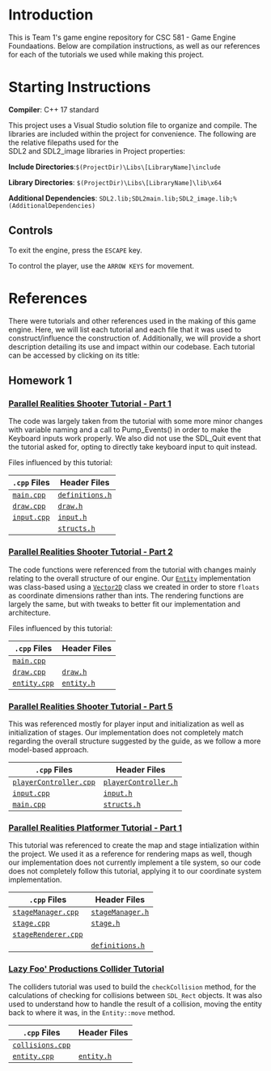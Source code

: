 # Introduction
This is Team 1's game engine repository for CSC 581 - Game Engine Foundaations. Below are 
compilation instructions, as well as our references for each of the tutorials we used while 
making this project.

# Starting Instructions

**Compiler**: C++ 17 standard

This project uses a Visual Studio solution file to organize and compile. The libraries are included 
within the project for convenience. The following are the relative filepaths used for the  
SDL2 and SDL2_image libraries in Project properties:

**Include Directories**:`$(ProjectDir)\Libs\[LibraryName]\include`

**Library Directories**: `$(ProjectDir)\Libs\[LibraryName]\lib\x64`

**Additional Dependencies**: `SDL2.lib;SDL2main.lib;SDL2_image.lib;%(AdditionalDependencies)`

## Controls

To exit the engine, press the `ESCAPE` key.

To control the player, use the `ARROW KEYS` for movement.

# References
There were tutorials and other references used in the making of this game engine. Here, we 
will list each tutorial and each file that it was used to construct/influence the construction of. 
Additionally, we will provide a short description detailing its use and impact within our codebase. 
Each tutorial can be accessed by clicking on its title:

## Homework 1

### [Parallel Realities Shooter Tutorial - Part 1](https://www.parallelrealities.co.uk/tutorials/shooter/shooter1.php)

The code was largely taken from the tutorial with some more minor changes with variable naming
and a call to Pump_Events() in order to make the Keyboard inputs work properly. We also did not
use the SDL_Quit event that the tutorial asked for, opting to directly take keyboard input to
quit instead.

Files influenced by this tutorial:

|        `.cpp` Files        |            Header Files            |
| -------------------------- | ---------------------------------- |
|  [`main.cpp`](./main.cpp)  | [`definitions.h`](./definitions.h) |
|  [`draw.cpp`](./draw.cpp)  |        [`draw.h`](./draw.h)        |
| [`input.cpp`](./input.cpp) |       [`input.h`](./input.h)       |
| | [`structs.h`](./structs.h) |

### [Parallel Realities Shooter Tutorial - Part 2](https://www.parallelrealities.co.uk/tutorials/shooter/shooter2.php)

The code functions were referenced from the tutorial with changes mainly relating to the overall structure
of our engine. Our [`Entity`](./entity.cpp) implementation was class-based using a [`Vector2D`](./vector2D.cpp) 
class we created in order to store `floats` as coordinate dimensions rather than ints. The rendering functions 
are largely the same, but with tweaks to better fit our implementation and architecture.

Files influenced by this tutorial:

|        `.cpp` Files        |            Header Files            |
| -------------------------- | ---------------------------------- |
|  [`main.cpp`](./main.cpp)  |  |
|  [`draw.cpp`](./draw.cpp)  |       [`draw.h`](./draw.h)         |
| [`entity.cpp`](./entity.cpp) | [`entity.h`](./entity.h) |

### [Parallel Realities Shooter Tutorial - Part 5](https://www.parallelrealities.co.uk/tutorials/shooter/shooter5.php)

This was referenced mostly for player input and initialization as well as initialization of stages. Our 
implementation does not completely match regarding the overall structure suggested by the guide, as we follow 
a more model-based approach.

|        `.cpp` Files        |            Header Files            |
| -------------------------- | ---------------------------------- |
| [`playerController.cpp`](./playerController.cpp) | [`playerController.h`](./playerController.h) |
| [`input.cpp`](./input.cpp) | [`input.h`](./input.h) |
| [`main.cpp`](./main.cpp) | [`structs.h`](./structs.h) |

### [Parallel Realities Platformer Tutorial - Part 1](https://www.parallelrealities.co.uk/tutorials/ppp/ppp1.php)

This tutorial was referenced to create the map and stage intialization within the project. We used it as a reference 
for rendering maps as well, though our implementation does not currently implement a tile system, so our code does not 
completely follow this tutorial, applying it to our coordinate system implementation.

|        `.cpp` Files        |            Header Files            |
| -------------------------- | ---------------------------------- |
| [`stageManager.cpp`](./stageManager.cpp) | [`stageManager.h`](./stageManager.h) |
| [`stage.cpp`](./stage.cpp) | [`stage.h`](./stage.h) |
| [`stageRenderer.cpp`](./stageRenderer.cpp) |  |
|  | [`definitions.h`](./definitions.h) |

### [Lazy Foo' Productions Collider Tutorial](https://lazyfoo.net/tutorials/SDL/27_collision_detection/index.php)

The colliders tutorial was used to build the `checkCollision` method, for the calculations of checking for 
collisions between `SDL_Rect` objects. It was also used to understand how to handle the result of a collision, 
moving the entity back to where it was, in the `Entity::move` method.

|        `.cpp` Files        |            Header Files            |
| -------------------------- | ---------------------------------- |
| [`collisions.cpp`](./collisions.cpp) | |
| [`entity.cpp`](./entity.cpp) | [`entity.h`](./entity.h) |
